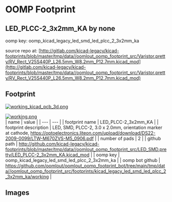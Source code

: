 # OOMP Footprint  
## LED_PLCC-2_3x2mm_KA  by none  
  
oomp key: oomp_kicad_legacy_led_smd_led_plcc_2_3x2mm_ka  
  
source repo at: [http://gitlab.com/kicad-legacy/kicad-footprints/blob/master/tmp/data//oomlout_oomp_footprint_src/Varistor.pretty/RV_Rect_V25S440P_L26.5mm_W8.2mm_P12.7mm.kicad_mod](http://gitlab.com/kicad-legacy/kicad-footprints/blob/master/tmp/data//oomlout_oomp_footprint_src/Varistor.pretty/RV_Rect_V25S440P_L26.5mm_W8.2mm_P12.7mm.kicad_mod)  
## Footprint  
  
[![working_kicad_pcb_3d.png](working_kicad_pcb_3d_600.png)](working_kicad_pcb_3d.png)  
  
[![working.png](working_600.png)](working.png)  
| name | value | 
| --- | --- | 
| footprint name | LED_PLCC-2_3x2mm_KA | 
| footprint description | LED, SMD, PLCC-2, 3.0 x 2.0mm, orientation marker at cathode, https://optoelectronics.liteon.com/upload/download/DS22-2009-0099/LTW-M670ZVS-M5_0906.pdf | 
| number of pads | 2 | 
| github path | http://github.com/kicad-legacy/kicad-footprints/blob/master/tmp/data//oomlout_oomp_footprint_src/LED_SMD.pretty/LED_PLCC-2_3x2mm_KA.kicad_mod | 
| oomp key | oomp_kicad_legacy_led_smd_led_plcc_2_3x2mm_ka | 
| oomp bot github | https://github.com/oomlout/oomlout_oomp_footprint_bot/tree/main/tmp/data//oomlout_oomp_footprint_src/footprints/kicad_legacy_led_smd_led_plcc_2_3x2mm_ka/working | 
## Images  
